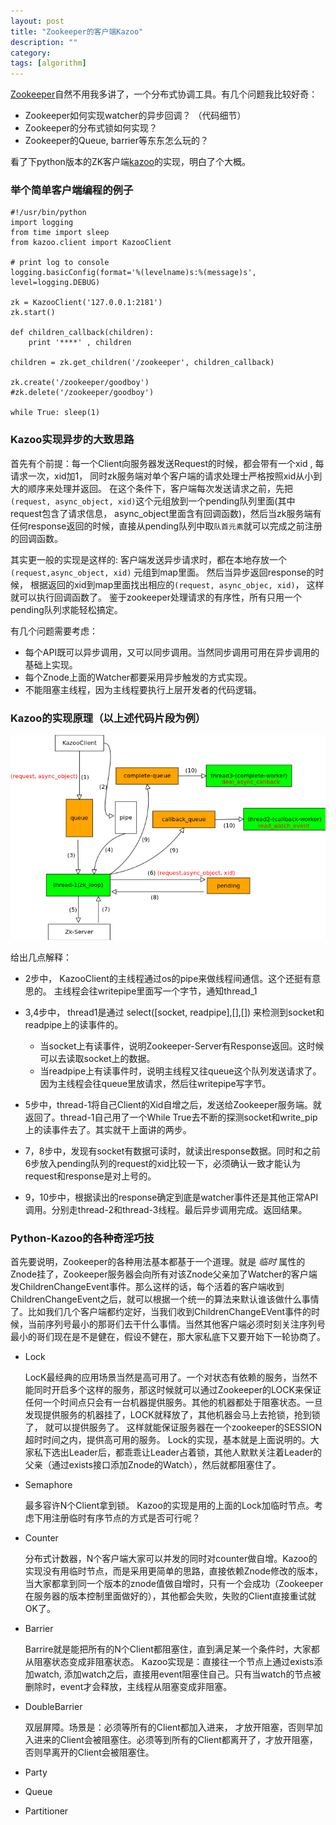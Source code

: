 ```yaml
---
layout: post
title: "Zookeeper的客户端Kazoo"
description: ""
category: 
tags: [algorithm]
---
```


[Zookeeper](http://zookeeper.apache.org/)自然不用我多讲了，一个分布式协调工具。有几个问题我比较好奇： 

* Zookeeper如何实现watcher的异步回调？ （代码细节）
* Zookeeper的分布式锁如何实现？
* Zookeeper的Queue, barrier等东东怎么玩的？ 

看了下python版本的ZK客户端[kazoo](https://github.com/python-zk/kazoo.git)的实现，明白了个大概。 

### 举个简单客户端编程的例子

    #!/usr/bin/python
    import logging
    from time import sleep
    from kazoo.client import KazooClient
    
    # print log to console
    logging.basicConfig(format='%(levelname)s:%(message)s', level=logging.DEBUG)
    
    zk = KazooClient('127.0.0.1:2181')
    zk.start()
    
    def children_callback(children):
        print '****' , children
    
    children = zk.get_children('/zookeeper', children_callback)
    
    zk.create('/zookeeper/goodboy')
    #zk.delete('/zookeeper/goodboy')
    
    while True: sleep(1)


###  Kazoo实现异步的大致思路

首先有个前提：每一个Client向服务器发送Request的时候，都会带有一个xid , 每请求一次，xid加1， 同时zk服务端对单个客户端的请求处理士严格按照xid从小到大的顺序来处理并返回。 在这个条件下，客户端每次发送请求之前，先把`(request, async_object, xid)`这个元组放到一个pending队列里面(其中request包含了请求信息， async_object里面含有回调函数)，然后当zk服务端有任何response返回的时候，直接从pending队列中取`队首元素`就可以完成之前注册的回调函数。

其实更一般的实现是这样的: 客户端发送异步请求时，都在本地存放一个`(request,async_object, xid)` 元组到map里面。 然后当异步返回response的时候， 根据返回的xid到map里面找出相应的`(request, async_objec, xid)`， 这样就可以执行回调函数了。 鉴于zookeeper处理请求的有序性，所有只用一个pending队列求能轻松搞定。

有几个问题需要考虑： 

* 每个API既可以异步调用，又可以同步调用。当然同步调用可用在异步调用的基础上实现。
* 每个Znode上面的Watcher都要采用异步触发的方式实现。
* 不能阻塞主线程，因为主线程要执行上层开发者的代码逻辑。


### Kazoo的实现原理（以上述代码片段为例）

![Alt kazoo internal](/images/kazoo.png)

给出几点解释： 

+ 2步中， KazooClient的主线程通过os的pipe来做线程间通信。这个还挺有意思的。 主线程会往writepipe里面写一个字节，通知thread_1
+ 3,4步中， thread1是通过 select([socket, readpipe],[],[]) 来检测到socket和readpipe上的读事件的。 

   * 当socket上有读事件，说明Zookeeper-Server有Response返回。这时候可以去读取socket上的数据。 
   * 当readpipe上有读事件时，说明主线程又往queue这个队列发送请求了。因为主线程会往queue里放请求，然后往writepipe写字节。

+ 5步中，thread-1将自己Client的Xid自增之后，发送给Zookeeper服务端。就返回了。thread-1自己用了一个While True去不断的探测socket和write_pip上的读事件去了。其实就干上面讲的两步。
+ 7，8步中，发现有socket有数据可读时，就读出response数据。同时和之前6步放入pending队列的request的xid比较一下，必须确认一致才能认为request和response是对上号的。
+ 9，10步中，根据读出的response确定到底是watcher事件还是其他正常API调用。分别走thread-2和thread-3线程。最后异步调用完成。返回结果。


### Python-Kazoo的各种奇淫巧技

首先要说明，Zookeeper的各种用法基本都基于一个道理。就是 _临时_ 属性的Znode挂了，Zookeeper服务器会向所有对该Znode父亲加了Watcher的客户端发ChildrenChangeEvent事件。那么这样的话，每个活着的客户端收到ChildrenChangeEvent之后，就可以根据一个统一的算法来默认谁该做什么事情了。比如我们几个客户端都约定好，当我们收到ChildrenChangeEVent事件的时候，当前序列号最小的那哥们去干什么事情。当然其他客户端必须时刻关注序列号最小的哥们现在是不是健在，假设不健在，那大家私底下又要开始下一轮协商了。 

* Lock

  LocK最经典的应用场景当然是高可用了。一个对状态有依赖的服务，当然不能同时开启多个这样的服务，那这时候就可以通过Zookeeper的LOCK来保证任何一个时间点只会有一台机器提供服务。其他的机器都处于阻塞状态。一旦发现提供服务的机器挂了，LOCK就释放了，其他机器会马上去抢锁，抢到锁了， 就可以提供服务了。 这样就能保证服务器在一个zookeeper的SESSION超时时间之内，提供高可用的服务。 
  Lock的实现，基本就是上面说明的。大家私下选出Leader后，都乖乖让Leader占着锁，其他人默默关注着Leader的父亲（通过exists接口添加Znode的Watch），然后就都阻塞住了。

* Semaphore

  最多容许N个Client拿到锁。 Kazoo的实现是用的上面的Lock加临时节点。考虑下用注册临时有序节点的方式是否可行呢？ 

* Counter 

  分布式计数器，N个客户端大家可以并发的同时对counter做自增。Kazoo的实现没有用临时节点，而是采用更简单的思路，直接依赖Znode修改的版本，当大家都拿到同一个版本的znode值做自增时，只有一个会成功（Zookeeper在服务器的版本控制里面做好的），其他都会失败，失败的Client直接重试就OK了。 

* Barrier

  Barrire就是能把所有的N个Client都阻塞住，直到满足某一个条件时，大家都从阻塞状态变成非阻塞状态。 Kazoo实现是：直接往一个节点上通过exists添加watch, 添加watch之后，直接用event阻塞住自己。只有当watch的节点被删除时，event才会释放，主线程从阻塞变成非阻塞。

* DoubleBarrier 

  双层屏障。场景是：必须等所有的Client都加入进来， 才放开阻塞，否则早加入进来的Client会被阻塞住。必须等到所有的Client都离开了，才放开阻塞，否则早离开的Client会被阻塞住。
 
* Party
* Queue
* Partitioner

